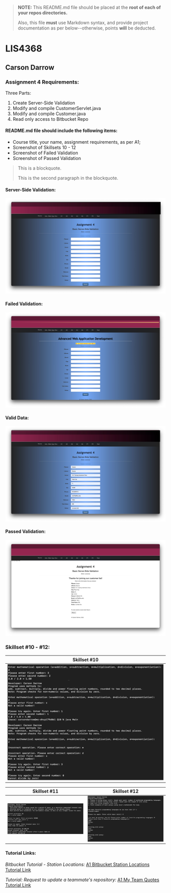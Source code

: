 > **NOTE:** This README.md file should be placed at the **root of each of your repos directories.**
>
>Also, this file **must** use Markdown syntax, and provide project documentation as per below--otherwise, points **will** be deducted.
>

# LIS4368


## Carson Darrow

### Assignment 4 Requirements:

Three Parts:

1. Create Server-Side Validation
2. Modify and compile CustomerServlet.java
3. Modify and compile Customer.java
4. Read only access to Bitbucket Repo 

#### README.md file should include the following items:

* Course title, your name, assignment requirements, as per A1;
* Screenshot of Skillsets 10 - 12
* Screenshot of Failed Validation
* Screenshot of Passed Validation
	

> This is a blockquote.
> 
> This is the second paragraph in the blockquote.
>

#### Server-Side Validation:

![A4](img/ServreSideValidation.png)

#### Failed Validation:

![A4 Failed](img/FailedServer.png)

#### Valid Data:

![A4 Data](img/ValidData.png)

#### Passed Validation:

![A4 Passed](img/PassedServer.png)


### Skillset #10 - #12:

| Skillset #10 |
| -------------- |
| ![Skillset #10](img/ss10.png) 

| Skillset #11 | Skillset #12 |
| --------------| --------------|
| ![Skillset #11](img/ss11.png) | ![Skillset #12](img/ss12.png)



#### Tutorial Links:

*Bitbucket Tutorial - Station Locations:*
[A1 Bitbucket Station Locations Tutorial Link](https://bitbucket.org/cbd19a/bitbucketstationlocations/ "Bitbucket Station Locations")

*Tutorial: Request to update a teammate's repository:*
[A1 My Team Quotes Tutorial Link](https://bitbucket.org/username/myteamquotes/ "My Team Quotes Tutorial")